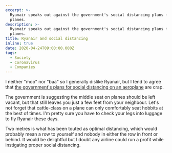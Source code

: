 ```yaml
---
excerpt: >-
  Ryanair speaks out against the government's social distancing plans for
  planes.
description: >-
  Ryanair speaks out against the government's social distancing plans for
  planes.
title: Ryanair and social distancing
inline: true
date: 2020-04-24T09:00:00.000Z
tags:
  - Society
  - Coronavirus
  - Companies
---
```

I neither "moo" nor "baa" so I generally dislike Ryanair, but I tend to agree that [the government's plans for social distancing on an aeroplane](https://www.bbc.co.uk/news/business-52394433) are crap.

The government is suggesting the middle seat on planes should be left vacant, but that still leaves you just a few feet from your neighbour. Let's not forget that cattle-class on a plane can only comfortably seat hobbits at the best of times. I'm pretty sure you have to check your legs into luggage to fly Ryanair these days.

Two metres is what has been touted as optimal distancing, which would probably mean a row to yourself and nobody in either the row in front or behind. It would be delightful but I doubt any airline could run a profit while instigating proper social distancing. 

